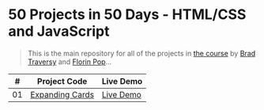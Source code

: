 # 50 Projects in 50 Days - HTML/CSS and JavaScript

> This is the main repository for all of the projects in [the course][course] by [Brad Traversy][brad] and [Florin Pop][florin]...

|  #  | Project Code                          | Live Demo                                          |
| :-: | ------------------------------------- | -------------------------------------------------- |
| 01  | [Expanding Cards](./expanding-cards/) | [Live Demo](https://github.com/muhammad-mamdouh99) |

<!-- Links -->

[course]: https://www.udemy.com/course/50-projects-50-days
[brad]: https://www.udemy.com/user/brad-traversy/
[florin]: https://www.udemy.com/user/popflorin/

